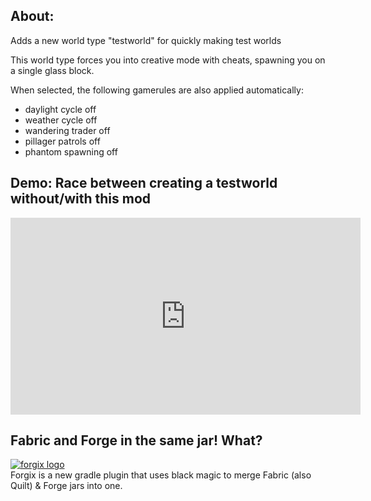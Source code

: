 ## About:
Adds a new world type "testworld" for quickly making test worlds

This world type forces you into creative mode with cheats, spawning you on a single glass block.

When selected, the following gamerules are also applied automatically:
- daylight cycle off
- weather cycle off
- wandering trader off
- pillager patrols off
- phantom spawning off

## Demo: Race between creating a testworld without/with this mod

<iframe width="560" height="315" src="https://www.youtube.com/embed/ptrmyV0QTWk" title="YouTube video player" frameborder="0" allow="accelerometer; autoplay; clipboard-write; encrypted-media; gyroscope; picture-in-picture" allowfullscreen></iframe>


## Fabric and Forge in the same jar! What?
[![forgix logo](https://user-images.githubusercontent.com/37855219/177012300-5d402b36-3393-4cbf-9d45-d99d6800c91f.png)](https://github.com/PacifistMC/Forgix)\
Forgix is a new gradle plugin that uses black magic to merge Fabric (also Quilt) & Forge jars into one.
